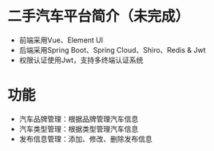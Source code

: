 二手汽车平台简介（未完成）
===
* 前端采用Vue、Element UI<br>
* 后端采用Spring Boot、Spring Cloud、Shiro、Redis & Jwt
* 权限认证使用Jwt，支持多终端认证系统

功能
===
* 汽车品牌管理：根据品牌管理汽车信息
* 汽车类型管理：根据类型管理汽车信息
* 发布信息管理：添加、修改、删除发布信息



